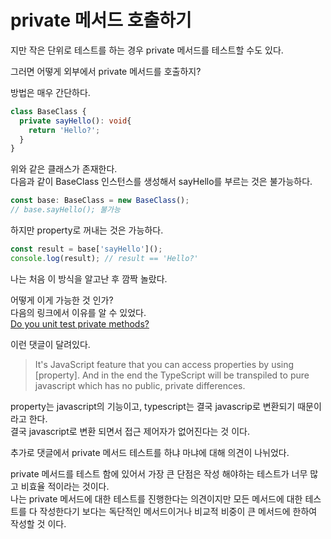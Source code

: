 # private 메서드 호출하기
지만 작은 단위로 테스트를 하는 경우 private 메서드를 테스트할 수도 있다.  

그러면 어떻게 외부에서 private 메서드를 호출하지?  

방법은 매우 간단하다.  
```typescript
class BaseClass {
  private sayHello(): void{
    return 'Hello?';
  }
}
```  
위와 같은 클래스가 존재한다.  
다음과 같이 BaseClass 인스턴스를 생성해서 sayHello를 부르는 것은 불가능하다.
```typescript
const base: BaseClass = new BaseClass();
// base.sayHello(); 불가능
```
하지만 property로 꺼내는 것은 가능하다.  
```typescript
const result = base['sayHello']();
console.log(result); // result == 'Hello?'
```  
나는 처음 이 방식을 알고난 후 깜짝 놀랐다.  

어떻게 이게 가능한 것 인가?  
다음의 링크에서 이유를 알 수 있었다.  
[Do you unit test private methods?](https://dev.to/dan_mcm_/do-you-unit-test-private-methods-23eg)

이런 댓글이 달려있다.  
> It's JavaScript feature that you can access properties by using [property]. And in the end the TypeScript will be transpiled to pure javascript which has no public, private differences.  

property는 javascript의 기능이고, typescript는 결국 javascrip로 변환되기 때문이라고 한다.  
결국 javascript로 변환 되면서 접근 제어자가 없어진다는 것 이다.  

추가로 댓글에서 private 메서드 테스트를 하냐 마냐에 대해 의견이 나뉘었다.  

private 메서드를 테스트 함에 있어서 가장 큰 단점은 작성 해야하는 테스트가 너무 많고 비효율 적이라는 것이다.  
나는 private 메서드에 대한 테스트를 진행한다는 의견이지만 모든 메서드에 대한 테스트를 다 작성한다기 보다는 독단적인 메서드이거나 비교적 비중이 큰 메서드에 한하여 작성할 것 이다.


